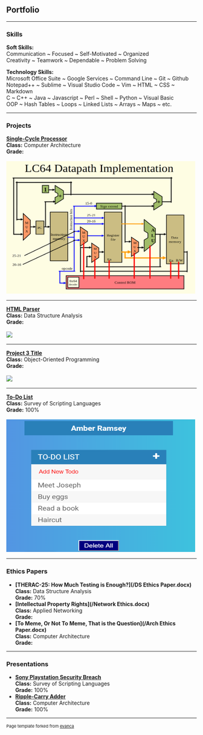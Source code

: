 ## **Portfolio**

---

### **Skills**

**Soft Skills:**  
Communication ~ Focused ~ Self-Motivated ~ Organized  
Creativity ~ Teamwork ~ Dependable ~ Problem Solving  
  
**Technology Skills:**  
Microsoft Office Suite ~ Google Services ~ Command Line ~ Git ~ Github  
Notepad++ ~ Sublime ~ Visual Studio Code ~ Vim ~ HTML ~ CSS ~ Markdown  
C ~ C++ ~ Java ~ Javascript ~ Perl ~ Shell ~ Python ~ Visual Basic   
OOP ~ Hash Tables ~ Loops ~ Linked Lists ~ Arrays ~ Maps ~ etc.  
  
---

### **Projects**

**[Single-Cycle Processor](/sample_page)**  
**Class:** Computer Architecture  
**Grade:**  
<br>
<img src="images/singlecycleprocessor.png?raw=true" width="500" height="350"/>

---
**[HTML Parser](/pdf/sample_presentation.pdf)**  
**Class:** Data Structure Analysis  
**Grade:**  
<br>
<img src="images/dummy_thumbnail.jpg?raw=true"/>

---
**[Project 3 Title](http://example.com/)**  
**Class:** Object-Oriented Programming  
**Grade:**  
<br>
<img src="images/dummy_thumbnail.jpg?raw=true"/>

---

**[To-Do List](https://codepen.io/amber-ramsey/pen/yLLZRaK)**  
**Class:** Survey of Scripting Languages  
**Grade:** 100%  
<br>
<img src="images/scripting portfolio pic.PNG?raw=true" width="500" height="350"/>

---

### **Ethics Papers**

- **[THERAC-25: How Much Testing is Enough?](/DS Ethics Paper.docx)**  
  **Class:** Data Structure Analysis  
  **Grade:** 70%  
- **[Intellectual Property Rights](/Network Ethics.docx)**  
  **Class:** Applied Networking  
  **Grade:**  
- **[To Meme, Or Not To Meme, That is the Question](/Arch Ethics Paper.docx)**  
  **Class:** Computer Architecture  
  **Grade:**  

---

### **Presentations**

- **[Sony Playstation Security Breach](https://youtu.be/esssEReJ99c)**  
  **Class:** Survey of Scripting Languages  
  **Grade:** 100%  
- **[Ripple-Carry Adder](https://docs.google.com/presentation/d/1y-fy4Q30TYP0nPdgUIFEvORarMUUWeNnUso3PKB4f30/edit?usp=sharing)**  
  **Class:** Computer Architecture  
  **Grade:** 100%  

---

<p style="font-size:11px">Page template forked from <a href="https://github.com/evanca/quick-portfolio">evanca</a></p>
<!-- Remove above link if you don't want to attibute -->

